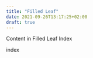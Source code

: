 ```yaml
---
title: "Filled Leaf"
date: 2021-09-26T13:17:25+02:00
draft: true
---
```


Content in Filled Leaf Index

index
